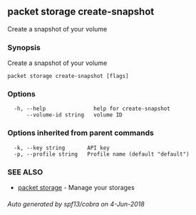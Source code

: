 ## packet storage create-snapshot

Create a snapshot of your volume

### Synopsis

Create a snapshot of your volume

```
packet storage create-snapshot [flags]
```

### Options

```
  -h, --help               help for create-snapshot
      --volume-id string   volume ID
```

### Options inherited from parent commands

```
  -k, --key string       API key
  -p, --profile string   Profile name (default "default")
```

### SEE ALSO

* [packet storage](packet_storage.md)	 - Manage your storages

###### Auto generated by spf13/cobra on 4-Jun-2018
